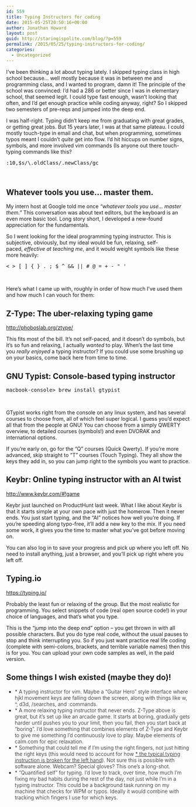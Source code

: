 ```yaml
---
id: 559
title: Typing Instructors for coding
date: 2015-05-25T20:50:16+00:00
author: Jonathan Howard
layout: post
guid: http://staringispolite.com/blog/?p=559
permalink: /2015/05/25/typing-instructors-for-coding/
categories:
  - Uncategorized
---
```

I&#8217;ve been thinking a lot about typing lately. I skipped typing class in high school because&#8230; well mostly because it was in between me and programming class, and I wanted to program, damn it! The principle of the school was convinced: I&#8217;d had a 286 or better since I was in elementary school, that seemed legit. I could type fast enough, wasn&#8217;t looking that often, and I&#8217;d get enough practice while coding anyway, right? So I skipped two semesters of pre-reqs and jumped into the deep end.

I was half-right. Typing didn&#8217;t keep me from graduating with great grades, or getting great jobs. But 15 years later, I was at that same plateau. I could mostly touch-type in email and chat, but when programming, sometimes typos meant I couldn&#8217;t _quite_ get into flow. I&#8217;d hit hiccups on number signs, symbols, and more involved vim commands (Is anyone out there touch-typing commands like this?

<pre>:10,$s/\.oldClass/.newClass/gc</pre>

&nbsp;

## Whatever tools you use&#8230; master them.

My intern host at Google told me once _&#8220;whatever tools you use&#8230; master them.&#8221;_ This conversation was about text editors, but the keyboard is an even more basic tool. Long story short, I developed a new-found appreciation for the fundamentals.

So I went looking for the ideal programming typing instructor. This is subjective, obviously, but my ideal would be fun, relaxing, self-paced, _effective at teaching me_, and it would weight symbols like these more heavily:

<pre>&lt; &gt; [ ] { } . ; $ ^ && || # @ = + - " '</pre>

&nbsp;

Here&#8217;s what I came up with, roughly in order of how much I&#8217;ve used them and how much I can vouch for them:<!--more-->

## Z-Type: The uber-relaxing typing game

<a href="http://phoboslab.org/ztype/" target="_blank">http://phoboslab.org/ztype/</a>

This fits most of the bill. It&#8217;s not self-paced, and it doesn&#8217;t do symbols, but it&#8217;s so fun and relaxing, I actually _wanted_ to play. When&#8217;s the last time you _really enjoyed_ a typing instructor? If you could use some brushing up on your basics, come back here from time to time.

## GNU Typist: Console-based typing instructor

<pre>macbook-console&gt; brew install gtypist</pre>

&nbsp;

GTypist works right from the console on any linux system, and has several courses to choose from, all of which feel super logical. I guess you&#8217;d expect all that from the people at GNU! You can choose from a simply QWERTY overview, to detailed courses (symbols!) and even DVORAK and international options.

If you&#8217;re early on, go for the &#8220;Q&#8221; courses (Quick Qwerty). If you&#8217;re more advanced, skip straight to &#8220;T&#8221; courses (Touch Typing). They all show the keys they add in, so you can jump right to the symbols you want to practice.

## Keybr: Online typing instructor with an AI twist

<a href="http://www.keybr.com/#!game" target="_blank">http://www.keybr.com/#!game</a>

Keybr just launched on ProductHunt last week. What I like about Keybr is that it starts simple at your own pace with just the homerow. Then it never ends. You just start typing, and the &#8220;AI&#8221; notices how well you&#8217;re doing. If you&#8217;re speeding along typo-free, it&#8217;ll add a new key to the mix. If you need some work, it gives you the time to master what you&#8217;ve got before moving on.

You can also log in to save your progress and pick up where you left off. No need to install anything, just a browser, and you&#8217;ll pick up right where you left off.

## Typing.io

<a href="https://typing.io/" target="_blank">https://typing.io/</a>

Probably the least fun or relaxing of the group. But the most realistic for programming. You select snippets of code (real open source code!) in your choice of languages, and that&#8217;s what you type.

This is the &#8220;jump into the deep end&#8221; option &#8211; you get thrown in with all possible characters. But you do type real code, without the usual pauses to stop and think interrupting you. So if you just want practice real life coding (complete with semi-colons, brackets, and terrible variable names) then this is for you. You can upload your own code samples as well, in the paid version.

## Some things I wish existed (maybe they do)!

  * <span style="font-weight: 300;">* A typing instructor for vim. Maybe a &#8220;Guitar Hero&#8221; style interface where hjkl movement keys are falling down the screen, along with things like w, ^, d3d, /searches, and :commands.</span>
  * <span style="font-weight: 300;">* A more relaxing typing instructor that never ends. Z-Type above is great, but it&#8217;s set up like an arcade game. It starts at boring, gradually gets harder until pushes you to your limit, then you fail, then you start back at &#8220;boring&#8221;. I&#8217;d love something that combines elements of Z-Type and Keybr to give me something I&#8217;d continuously love to play. Maybe elements of calm.com for epic relaxation.</span>
  * <span style="font-weight: 300;">* Something that could tell me if I&#8217;m using the right fingers, not just hitting the right keys (this would need to account for how </span><a style="font-weight: 300;" href="http://www.onehandkeyboard.org/standard-qwerty-finger-placement/" target="_blank">* the typical typing instruction is broken for the left hand</a><span style="font-weight: 300;">). Not sure this is possible with software alone. Webcam? Special gloves? This one&#8217;s a long-shot.</span>
  * <span style="font-weight: 300;">* &#8220;Quantified self&#8221; for typing. I&#8217;d love to track, over time, how much I&#8217;m fixing my bad habits during the rest of the day, not just while I&#8217;m in a typing instructor. This could be a background task running on my machine that checks for WPM or typos. Ideally it would combine with tracking which fingers I use for which keys.</span>

##